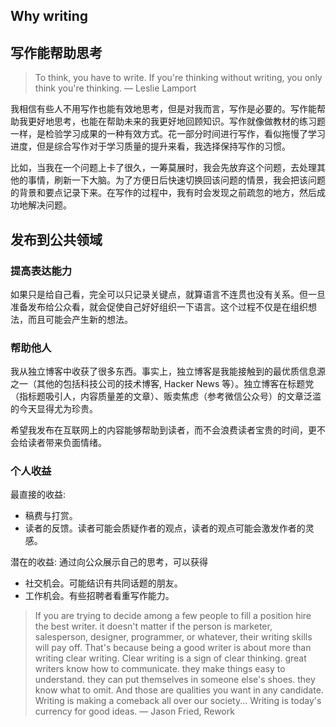 ## Why writing

## 写作能帮助思考

> To think, you have to write. If you're thinking without writing, you only think you're thinking. ― Leslie Lamport

我相信有些人不用写作也能有效地思考，但是对我而言，写作是必要的。写作能帮助我更好地思考，也能在帮助未来的我更好地回顾知识。写作就像做教材的练习题一样，是检验学习成果的一种有效方式。花一部分时间进行写作，看似拖慢了学习进度，但是综合写作对于学习质量的提升来看，我选择保持写作的习惯。

比如，当我在一个问题上卡了很久，一筹莫展时，我会先放弃这个问题，去处理其他的事情，刷新一下大脑。为了方便日后快速切换回该问题的情景，我会把该问题的背景和要点记录下来。在写作的过程中，我有时会发现之前疏忽的地方，然后成功地解决问题。

## 发布到公共领域

### 提高表达能力

如果只是给自己看，完全可以只记录关键点，就算语言不连贯也没有关系。但一旦准备发布给公众看，就会促使自己好好组织一下语言。这个过程不仅是在组织想法，而且可能会产生新的想法。

### 帮助他人

我从独立博客中收获了很多东西。事实上，独立博客是我能接触到的最优质信息源之一（其他的包括科技公司的技术博客, Hacker News 等）。独立博客在标题党（指标题吸引人，内容质量差的文章）、贩卖焦虑（参考微信公众号）的文章泛滥的今天显得尤为珍贵。

希望我发布在互联网上的内容能够帮助到读者，而不会浪费读者宝贵的时间，更不会给读者带来负面情绪。

### 个人收益

最直接的收益:
- 稿费与打赏。
- 读者的反馈。读者可能会质疑作者的观点，读者的观点可能会激发作者的灵感。

潜在的收益: 通过向公众展示自己的思考，可以获得
- 社交机会。可能结识有共同话题的朋友。
- 工作机会。有些招聘者看重写作能力。
> If you are trying to decide among a few people to fill a position hire the best writer. it doesn't matter if the person is marketer, salesperson, designer, programmer, or whatever, their writing skills will pay off. That's because being a good writer is about more than writing clear writing. Clear writing is a sign of clear thinking. great writers know how to communicate. they make things easy to understand. they can put themselves in someone else's shoes. they know what to omit. And those are qualities you want in any candidate. Writing is making a comeback all over our society... Writing is today's currency for good ideas. ― Jason Fried, Rework 



